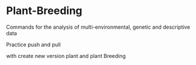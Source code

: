# Plant-Breeding
Commands for the analysis of multi-environmental, genetic and descriptive data

Practice push and pull 

with create new version plant and plant Breeding
